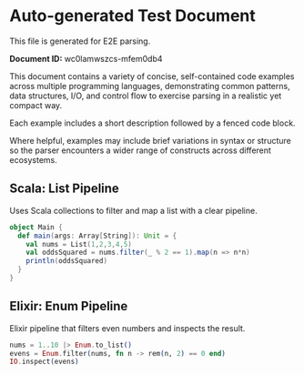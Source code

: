 # Auto-generated Test Document

This file is generated for E2E parsing.

**Document ID:** wc0lamwszcs-mfem0db4

This document contains a variety of concise, self-contained code examples across multiple programming languages, demonstrating common patterns, data structures, I/O, and control flow to exercise parsing in a realistic yet compact way.

Each example includes a short description followed by a fenced code block.

Where helpful, examples may include brief variations in syntax or structure so the parser encounters a wider range of constructs across different ecosystems.

## Scala: List Pipeline

Uses Scala collections to filter and map a list with a clear pipeline.

```scala
object Main {
  def main(args: Array[String]): Unit = {
    val nums = List(1,2,3,4,5)
    val oddsSquared = nums.filter(_ % 2 == 1).map(n => n*n)
    println(oddsSquared)
  }
}
```


## Elixir: Enum Pipeline

Elixir pipeline that filters even numbers and inspects the result.

```elixir
nums = 1..10 |> Enum.to_list()
evens = Enum.filter(nums, fn n -> rem(n, 2) == 0 end)
IO.inspect(evens)
```


